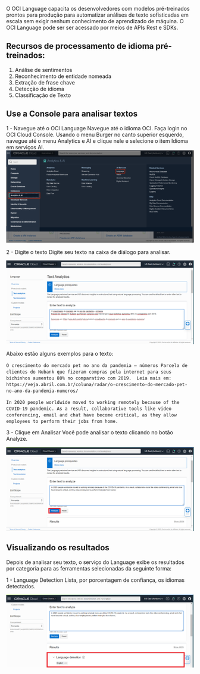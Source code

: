 O OCI Language capacita os desenvolvedores com modelos pré-treinados prontos para produção para automatizar análises de texto sofisticadas em escala sem exigir nenhum conhecimento de aprendizado de máquina. O OCI Language pode ser ser acessado por meios de APIs Rest e SDKs.

## Recursos de processamento de idioma pré-treinados:

1. Análise de sentimentos
2. Reconhecimento de entidade nomeada
3. Extração de frase chave
4. Detecção de idioma
5. Classificação de Texto

## Use a Console para analisar textos

1 - Navegue até o OCI Language
Navegue até o idioma OCI. Faça login no OCI Cloud Console. Usando o menu Burger no canto superior esquerdo, navegue até o menu Analytics e AI e clique nele e selecione o item Idioma em serviços AI.
![_](./Imagens/IMG_001.PNG)

2 - Digite o texto
Digite seu texto na caixa de diálogo para analisar.

![_](./Imagens/IMG_002.PNG)

Abaixo estão alguns exemplos para o texto:

`O crescimento do mercado pet no ano da pandemia – números
Parcela de clientes do Nubank que fizeram compras pela internet para seus bichinhos aumentou 80% no comparativo com 2019. 
Leia mais em: https://veja.abril.com.br/coluna/radar/o-crescimento-do-mercado-pet-no-ano-da-pandemia-numeros/`

`In 2020 people worldwide moved to working remotely because of the COVID-19 pandemic. As a result, collaborative tools like video conferencing, email and chat have become critical, as they allow employees to perform their jobs from home.`

3 - Clique em Analisar
Você pode analisar o texto clicando no botão Analyze.

![_](./Imagens/IMG_003.PNG)

## Visualizando os resultados
Depois de analisar seu texto, o serviço do Language exibe os resultados por categoria para as ferramentas selecionadas da seguinte forma:

1 - Language Detection
Lista, por porcentagem de confiança, os idiomas detectados.

![_](./Imagens/IMG_004.PNG)



